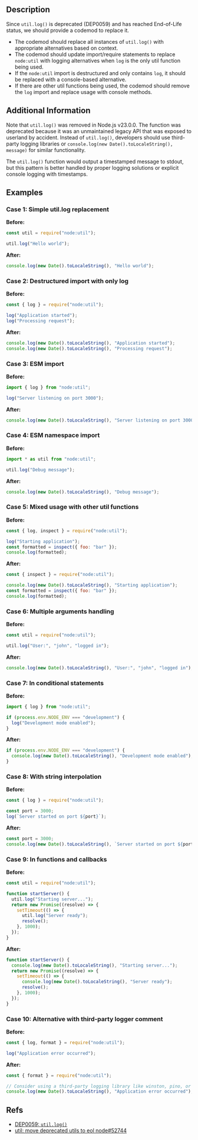 ## Description

Since `util.log()` is deprecated (DEP0059) and has reached End-of-Life status, we should provide a codemod to replace it.

- The codemod should replace all instances of `util.log()` with appropriate alternatives based on context.
- The codemod should update import/require statements to replace `node:util` with logging alternatives when `log` is the only util function being used.
- If the `node:util` import is destructured and only contains `log`, it should be replaced with a console-based alternative.
- If there are other util functions being used, the codemod should remove the `log` import and replace usage with console methods.

## Additional Information

Note that `util.log()` was removed in Node.js v23.0.0. The function was deprecated because it was an unmaintained legacy API that was exposed to userland by accident. Instead of `util.log()`, developers should use third-party logging libraries or `console.log(new Date().toLocaleString(), message)` for similar functionality.

The `util.log()` function would output a timestamped message to stdout, but this pattern is better handled by proper logging solutions or explicit console logging with timestamps.

## Examples

### Case 1: Simple util.log replacement

**Before:**

```js
const util = require("node:util");

util.log("Hello world");
```

**After:**

```js
console.log(new Date().toLocaleString(), "Hello world");
```

### Case 2: Destructured import with only log

**Before:**

```js
const { log } = require("node:util");

log("Application started");
log("Processing request");
```

**After:**

```js
console.log(new Date().toLocaleString(), "Application started");
console.log(new Date().toLocaleString(), "Processing request");
```

### Case 3: ESM import

**Before:**

```js
import { log } from "node:util";

log("Server listening on port 3000");
```

**After:**

```js
console.log(new Date().toLocaleString(), "Server listening on port 3000");
```

### Case 4: ESM namespace import

**Before:**

```js
import * as util from "node:util";

util.log("Debug message");
```

**After:**

```js
console.log(new Date().toLocaleString(), "Debug message");
```

### Case 5: Mixed usage with other util functions

**Before:**

```js
const { log, inspect } = require("node:util");

log("Starting application");
const formatted = inspect({ foo: "bar" });
console.log(formatted);
```

**After:**

```js
const { inspect } = require("node:util");

console.log(new Date().toLocaleString(), "Starting application");
const formatted = inspect({ foo: "bar" });
console.log(formatted);
```

### Case 6: Multiple arguments handling

**Before:**

```js
const util = require("node:util");

util.log("User:", "john", "logged in");
```

**After:**

```js
console.log(new Date().toLocaleString(), "User:", "john", "logged in");
```

### Case 7: In conditional statements

**Before:**

```js
import { log } from "node:util";

if (process.env.NODE_ENV === "development") {
  log("Development mode enabled");
}
```

**After:**

```js
if (process.env.NODE_ENV === "development") {
  console.log(new Date().toLocaleString(), "Development mode enabled");
}
```

### Case 8: With string interpolation

**Before:**

```js
const { log } = require("node:util");

const port = 3000;
log(`Server started on port ${port}`);
```

**After:**

```js
const port = 3000;
console.log(new Date().toLocaleString(), `Server started on port ${port}`);
```

### Case 9: In functions and callbacks

**Before:**

```js
const util = require("node:util");

function startServer() {
  util.log("Starting server...");
  return new Promise((resolve) => {
    setTimeout(() => {
      util.log("Server ready");
      resolve();
    }, 1000);
  });
}
```

**After:**

```js
function startServer() {
  console.log(new Date().toLocaleString(), "Starting server...");
  return new Promise((resolve) => {
    setTimeout(() => {
      console.log(new Date().toLocaleString(), "Server ready");
      resolve();
    }, 1000);
  });
}
```

### Case 10: Alternative with third-party logger comment

**Before:**

```js
const { log, format } = require("node:util");

log("Application error occurred");
```

**After:**

```js
const { format } = require("node:util");

// Consider using a third-party logging library like winston, pino, or bunyan for production applications
console.log(new Date().toLocaleString(), "Application error occurred");
```

## Refs

- [DEP0059: `util.log()`](https://nodejs.org/api/deprecations.html#dep0059-utillog)
- [util: move deprecated utils to eol node#52744](https://github.com/nodejs/node/pull/52744)
